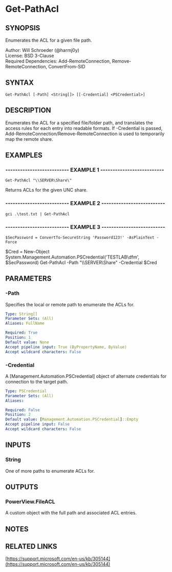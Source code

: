 # Get-PathAcl

## SYNOPSIS
Enumerates the ACL for a given file path.

Author: Will Schroeder (@harmj0y)  
License: BSD 3-Clause  
Required Dependencies: Add-RemoteConnection, Remove-RemoteConnection, ConvertFrom-SID

## SYNTAX

```
Get-PathAcl [-Path] <String[]> [[-Credential] <PSCredential>]
```

## DESCRIPTION
Enumerates the ACL for a specified file/folder path, and translates
the access rules for each entry into readable formats.
If -Credential is passed,
Add-RemoteConnection/Remove-RemoteConnection is used to temporarily map the remote share.

## EXAMPLES

### -------------------------- EXAMPLE 1 --------------------------
```
Get-PathAcl "\\SERVER\Share\"
```

Returns ACLs for the given UNC share.

### -------------------------- EXAMPLE 2 --------------------------
```
gci .\test.txt | Get-PathAcl
```

### -------------------------- EXAMPLE 3 --------------------------
```
$SecPassword = ConvertTo-SecureString 'Password123!' -AsPlainText -Force
```

$Cred = New-Object System.Management.Automation.PSCredential('TESTLAB\dfm', $SecPassword)
Get-PathAcl -Path "\\\\SERVER\Share\" -Credential $Cred

## PARAMETERS

### -Path
Specifies the local or remote path to enumerate the ACLs for.

```yaml
Type: String[]
Parameter Sets: (All)
Aliases: FullName

Required: True
Position: 1
Default value: None
Accept pipeline input: True (ByPropertyName, ByValue)
Accept wildcard characters: False
```

### -Credential
A \[Management.Automation.PSCredential\] object of alternate credentials
for connection to the target path.

```yaml
Type: PSCredential
Parameter Sets: (All)
Aliases: 

Required: False
Position: 2
Default value: [Management.Automation.PSCredential]::Empty
Accept pipeline input: False
Accept wildcard characters: False
```

## INPUTS

### String

One of more paths to enumerate ACLs for.

## OUTPUTS

### PowerView.FileACL

A custom object with the full path and associated ACL entries.

## NOTES

## RELATED LINKS

[https://support.microsoft.com/en-us/kb/305144](https://support.microsoft.com/en-us/kb/305144)

